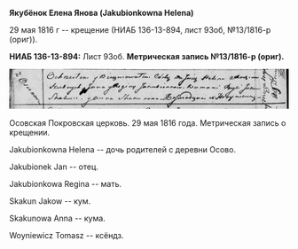 **Якубёнок Елена Янова (Jakubionkowna Helena)**

29 мая 1816 г -- крещение (НИАБ 136-13-894, лист 93об, №13/1816-р
(ориг)).

**НИАБ 136-13-894:** Лист 93об. **Метрическая запись №13/1816-р
(ориг).**

![](./media/1623824833bcbb0d8205991c09cc36ccf5bef6fc.png)

Осовская Покровская церковь. 29 мая 1816 года. Метрическая запись о
крещении.

Jakubionkowna Helena -- дочь родителей с деревни Осовo.

Jakubionek Jan -- отец.

Jakubionkowa Regina -- мать.

Skakun Jakow -- кум.

Skakunowa Anna -- кума.

Woyniewicz Tomasz -- ксёндз.
